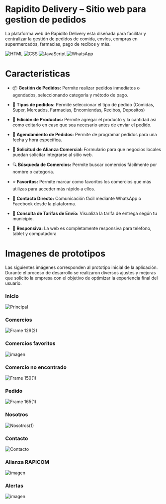 # Rapidito Delivery – Sitio web para gestion de pedidos

La plataforma web de Rapidito Delivery esta diseñada para facilitar y centralizar 
la gestión de pedidos de comida, envíos, compras en supermercados, farmacias, pago de recibos y más.

<p>
  <img src="https://img.shields.io/badge/HTML-%23E34F26.svg?style=flat&logo=html5&logoColor=white" alt="HTML" />
  <img src="https://img.shields.io/badge/CSS-%231572B6.svg?style=flat&logo=css3&logoColor=white" alt="CSS" />
  <img src="https://img.shields.io/badge/JavaScript-%23F7DF1E.svg?style=flat&logo=javascript&logoColor=black" alt="JavaScript" />
  <img src="https://img.shields.io/badge/WhatsApp-%2325D366.svg?style=flat&logo=whatsapp&logoColor=white" alt="WhatsApp" />
</p>

# Caracteristicas

- 📦 **Gestión de Pedidos:** Permite realizar pedidos inmediatos o agendados, seleccionando categoría y método de pago.

- 📂 **Tipos de pedidos:** Permite seleccionar el tipo de pedido (Comidas, Super, Mercados, Farmacias, Encomiendas, Recibos, Depositos)

- 🛒 **Edición de Productos:** Permite agregar el producto y la cantidad asi como editarlo en caso que sea necesario antes de enviar el pedido.

- 📅 **Agendamiento de Pedidos:** Permite de programar pedidos para una fecha y hora específica.

- 🤝 **Solicitud de Alianza Comercial:** Formulario para que negocios locales puedan solicitar integrarse al sitio web.

- 🔍 **Búsqueda de Comercios:** Permite buscar comercios fácilmente por nombre o categoría.

- ⭐ **Favoritos:** Permite marcar como favoritos los comercios que más utilizas para acceder más rápido a ellos.

- 📲 **Contacto Directo:** Comunicación fácil mediante WhatsApp o Facebook desde la plataforma.

- 💸 **Consulta de Tarifas de Envío:** Visualiza la tarifa de entrega según tu municipio.
  
- 📱 **Responsiva:** La web es completamente responsiva para telefono, tablet y computadora

# Imagenes de prototipos
Las siguientes imágenes corresponden al prototipo inicial de la aplicación. 
Durante el proceso de desarrollo se realizaron diversos ajustes y mejoras que solicito la empresa con el objetivo de optimizar la experiencia final del usuario.

### Inicio
![Principal](https://github.com/user-attachments/assets/e882f9ad-eb80-410d-824c-b17598e5867a)

### Comercios
![Frame 129(2)](https://github.com/user-attachments/assets/5ad27935-5796-4d9b-b1fe-01f44109cd95)

### Comercios favoritos
![imagen](https://github.com/user-attachments/assets/5997c8d1-bdd8-4d60-8996-0590090a0ad9)

### Comercio no encontrado
![Frame 150(1)](https://github.com/user-attachments/assets/6780839c-b8c5-4c06-b6a2-c9f20e332f4e)

### Pedido
![Frame 165(1)](https://github.com/user-attachments/assets/2087b8f3-13f2-4e10-a58a-61c75bcd9d8b)

### Nosotros
![Nosotros(1)](https://github.com/user-attachments/assets/53611305-f6cd-48e1-9248-e62edd64f1c8)

### Contacto
![Contacto](https://github.com/user-attachments/assets/379bd71e-28bc-496b-a711-d88e852e4236)

### Alianza RAPICOM
![imagen](https://github.com/user-attachments/assets/e5d589db-360d-41fe-b3cb-7cd883b8dced)

### Alertas
![imagen](https://github.com/user-attachments/assets/2c813ddf-65b3-40fe-81f2-efe59a6e4a8b)


